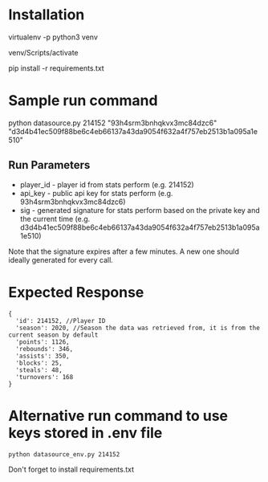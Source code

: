 # Installation

virtualenv -p python3 venv

venv/Scripts/activate

pip install -r requirements.txt

# Sample run command

python datasource.py 214152 "93h4srm3bnhqkvx3mc84dzc6" "d3d4b41ec509f88be6c4eb66137a43da9054f632a4f757eb2513b1a095a1e510"

## Run Parameters
- player_id - player id from stats perform (e.g. 214152)
- api_key - public api key for stats perform (e.g. 93h4srm3bnhqkvx3mc84dzc6)
- sig - generated signature for stats perform based on the private key and the current time (e.g. d3d4b41ec509f88be6c4eb66137a43da9054f632a4f757eb2513b1a095a1e510)

Note that the signature expires after a few minutes. A new one should ideally generated for every call.

# Expected Response
```
{
  'id': 214152, //Player ID
  'season': 2020, //Season the data was retrieved from, it is from the current season by default
  'points': 1126, 
  'rebounds': 346, 
  'assists': 350, 
  'blocks': 25, 
  'steals': 48, 
  'turnovers': 168
}
```

# Alternative run command to use keys stored in .env file
``` python datasource_env.py 214152 ```

Don't forget to install requirements.txt
